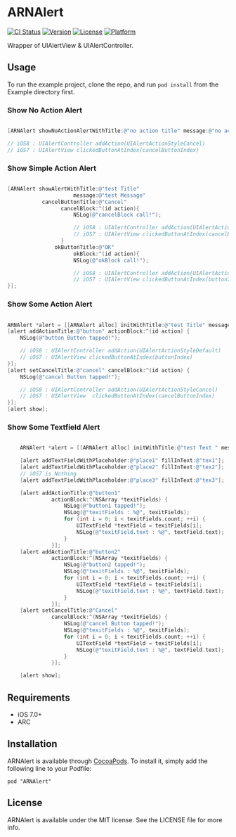 # ARNAlert

[![CI Status](http://img.shields.io/travis/Airin/ARNAlert.svg?style=flat)](https://travis-ci.org/xxxAIRINxxx/ARNAlert)
[![Version](https://img.shields.io/cocoapods/v/ARNAlert.svg?style=flat)](http://cocoadocs.org/docsets/ARNAlert)
[![License](https://img.shields.io/cocoapods/l/ARNAlert.svg?style=flat)](http://cocoadocs.org/docsets/ARNAlert)
[![Platform](https://img.shields.io/cocoapods/p/ARNAlert.svg?style=flat)](http://cocoadocs.org/docsets/ARNAlert)

Wrapper of UIAlertView & UIAlertController.

## Usage

To run the example project, clone the repo, and run `pod install` from the Example directory first.

### Show No Action Alert

```objective-c

[ARNAlert showNoActionAlertWithTitle:@"no action title" message:@"no action message" buttonTitle:@"No Acttion"];

// iOS8 : UIAlertController addAction(UIAlertActionStyleCancel)
// iOS7 : UIAlertView clickedButtonAtIndex(cancelButtonIndex)

```

### Show Simple Action Alert

```objective-c

[ARNAlert showAlertWithTitle:@"test Title"
                     message:@"test Message"
           cancelButtonTitle:@"Cancel"
                 cancelBlock:^(id action){
                     NSLog(@"cancelBlock call!");

                     // iOS8 : UIAlertController addAction(UIAlertActionStyleCancel)
                     // iOS7 : UIAlertView clickedButtonAtIndex(cancelButtonIndex)
                 }
               okButtonTitle:@"OK"
                     okBlock:^(id action){
          		  	 NSLog(@"okBlock call!");

                     // iOS8 : UIAlertController addAction(UIAlertActionStyleDefault)
      				 // iOS7 : UIAlertView clickedButtonAtIndex(buttonIndex)
}];

```

### Show Some Action Alert

```objective-c

ARNAlert *alert = [[ARNAlert alloc] initWithTitle:@"test Title" message:@"test Message"];
[alert addActionTitle:@"button" actionBlock:^(id action) {
    NSLog(@"button Button tapped!");

    // iOS8 : UIAlertController addAction(UIAlertActionStyleDefault)
    // iOS7 : UIAlertView clickedButtonAtIndex(buttonIndex)
}];
[alert setCancelTitle:@"cancel" cancelBlock:^(id action) {
    NSLog(@"cancel Button tapped!");

    // iOS8 : UIAlertController addAction(UIAlertActionStyleCancel)
    // iOS7 : UIAlertView  clickedButtonAtIndex(cancelButtonIndex)
}];
[alert show];

```

### Show Some Textfield Alert

```objective-c

    ARNAlert *alert = [[ARNAlert alloc] initWithTitle:@"test Text " message:@"test Message"];

    [alert addTextFieldWithPlaceholder:@"place1" fillInText:@"tex1"];
    [alert addTextFieldWithPlaceholder:@"place2" fillInText:@"tex2"];
    // iOS7 is Nothing
    [alert addTextFieldWithPlaceholder:@"place3" fillInText:@"tex3"];

    [alert addActionTitle:@"button1"
              actionBlock:^(NSArray *texitFields) {
                  NSLog(@"button1 tapped!");
                  NSLog(@"texitFields : %@", texitFields);
                  for (int i = 0; i < texitFields.count; ++i) {
                      UITextField *textField = texitFields[i];
                      NSLog(@"texitField.text : %@", textField.text);
                  }
              }];
    [alert addActionTitle:@"button2"
              actionBlock:^(NSArray *texitFields) {
                  NSLog(@"button2 tapped!");
                  NSLog(@"texitFields : %@", texitFields);
                  for (int i = 0; i < texitFields.count; ++i) {
                      UITextField *textField = texitFields[i];
                      NSLog(@"texitField.text : %@", textField.text);
                  }
              }];
    [alert setCancelTitle:@"Cancel"
              cancelBlock:^(NSArray *texitFields) {
                  NSLog(@"cancel Button tapped!");
                  NSLog(@"texitFields : %@", texitFields);
                  for (int i = 0; i < texitFields.count; ++i) {
                      UITextField *textField = texitFields[i];
                      NSLog(@"texitField.text : %@", textField.text);
                  }
              }];

    [alert show];

```

## Requirements

* iOS 7.0+
* ARC

## Installation

ARNAlert is available through [CocoaPods](http://cocoapods.org). To install
it, simply add the following line to your Podfile:

    pod "ARNAlert"

## License

ARNAlert is available under the MIT license. See the LICENSE file for more info.
